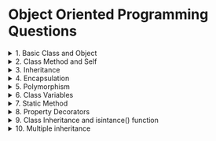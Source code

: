 # Object Oriented Programming Questions

<details>
    <summary>
    1. Basic Class and Object
    </summary>
    Problem: Create a car class with attribute like brand and model. then create an instance of this class
</details>
<details>
    <summary>
    2. Class Method and Self
    </summary>
    Problem: Add a method to the car class that displays the full name of the car brand and model
</details>
<details>
    <summary>
    3. Inheritance
    </summary>
    Problem: Create an ElectronicCar class that inherits from the Car class and has an additional attribute battery_size
</details>
<details>
    <summary>
    4. Encapsulation
    </summary>
    Problem: Modify the Car class to encapsulate the brand attribute, makin it private, and provide a getter method for it.
</details>
<details>
    <summary>
    5. Polymorphism
    </summary>
    Problem: Demonstrate the polymorphism by defining a method fuel_type in both Car and ElectronicCar classes, but with different behaviors/
</details>
<details>
    <summary>
    6. Class Variables
    </summary>
    Problem: Add a class varible to Car that keeps track of the number of cars created.
</details>
<details>
    <summary>
    7. Static Method
    </summary>
    Problem: Create a car class with attribute like brand and model. then create an instance of this class
</details>
<details>
    <summary>
    8. Property Decorators
    </summary>
    Problem: Create a car class with attribute like brand and model. then create an instance of this class
</details>
<details>
    <summary>
    9. Class Inheritance and isintance() function
    </summary>
    Problem: Create a car class with attribute like brand and model. then create an instance of this class
</details>
<details>
    <summary>
    10. Multiple inheritance
    </summary>
    Problem: Create a car class with attribute like brand and model. then create an instance of this class
</details>

